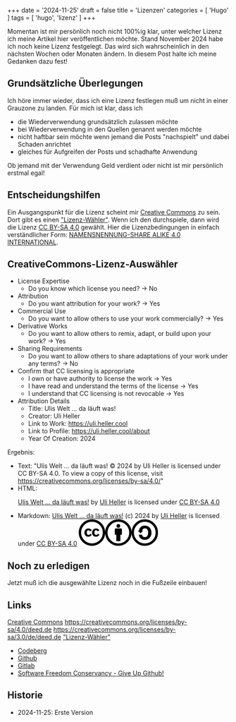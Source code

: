 +++
date = '2024-11-25'
draft = false
title = 'Lizenzen'
categories = [ 'Hugo' ]
tags = [ 'hugo', 'lizenz' ]
+++

<!--
Lizenzen
========
-->

Momentan ist mir persönlich noch nicht 100%ig klar,
unter welcher Lizenz ich meine Artikel hier veröffentlichen
möchte. Stand November 2024 habe ich noch keine Lizenz
festgelegt. Das wird sich wahrscheinlich in den
nächsten Wochen oder Monaten ändern. In diesem Post
halte ich meine Gedanken dazu fest!

<!--more-->

Grundsätzliche Überlegungen
---------------------------

Ich höre immer wieder, dass ich eine Lizenz festlegen
muß um nicht in einer Grauzone zu landen.
Für mich ist klar, dass ich

- die Wiederverwendung grundsätzlich zulassen möchte
- bei Wiederverwendung in den Quellen genannt werden möchte
- nicht haftbar sein möchte wenn jemand die Posts
  "nachspielt" und dabei Schaden anrichtet
- gleiches für Aufgreifen der Posts und schadhafte Anwendung

Ob jemand mit der Verwendung Geld verdient oder nicht
ist mir persönlich erstmal egal!

Entscheidungshilfen
-------------------

Ein Ausgangspunkt für die Lizenz scheint mir [Creative Commons](https://creativecommons.org) zu sein.
Dort gibt es einen ["Lizenz-Wähler"](https://chooser-beta.creativecommons.org/). Wenn ich den
durchspiele, dann wird die Lizenz [CC BY-SA 4.0](https://creativecommons.org/licenses/by-sa/4.0/)
gewählt. Hier die Lizenzbedingungen in einfach verständlicher Form:
[NAMENSNENNUNG-SHARE ALIKE 4.0 INTERNATIONAL](https://creativecommons.org/licenses/by-sa/4.0/deed.de).

CreativeCommons-Lizenz-Auswähler
--------------------------------

- License Expertise
  - Do you know which license you need? -> No
- Attribution
  - Do you want attribution for your work? -> Yes
- Commercial Use
  - Do you want to allow others to use your work commercially? -> Yes
- Derivative Works
  - Do you want to allow others to remix, adapt, or build upon your work? -> Yes
- Sharing Requirements
  - Do you want to allow others to share adaptations of your work under any terms? -> No
- Confirm that CC licensing is appropriate
  - I own or have authority to license the work -> Yes
  - I have read and understand the terms of the license -> Yes
  - I understand that CC licensing is not revocable -> Yes
- Attribution Details
  - Title: Ulis Welt ... da läuft was!
  - Creator: Uli Heller
  - Link to Work: https://uli.heller.cool
  - Link to Profile: https://uli.heller.cool/about
  - Year Of Creation: 2024

Ergebnis:

- Text: "Ulis Welt ... da läuft was! © 2024 by Uli Heller is licensed under CC BY-SA 4.0. To view a copy of this license, visit https://creativecommons.org/licenses/by-sa/4.0/"
- HTML: <p xmlns:cc="http://creativecommons.org/ns#" xmlns:dct="http://purl.org/dc/terms/"><a property="dct:title" rel="cc:attributionURL" href="https://uli.heller.cool">Ulis Welt ... da läuft was!</a> by <a rel="cc:attributionURL dct:creator" property="cc:attributionName" href="https://uli.heller.cool/about">Uli Heller</a> is licensed under <a href="https://creativecommons.org/licenses/by-sa/4.0/?ref=chooser-v1" target="_blank" rel="license noopener noreferrer" style="display:inline-block;">CC BY-SA 4.0<img style="height:22px!important;margin-left:3px;vertical-align:text-bottom;" src="https://mirrors.creativecommons.org/presskit/icons/cc.svg?ref=chooser-v1" alt=""><img style="height:22px!important;margin-left:3px;vertical-align:text-bottom;" src="https://mirrors.creativecommons.org/presskit/icons/by.svg?ref=chooser-v1" alt=""><img style="height:22px!important;margin-left:3px;vertical-align:text-bottom;" src="https://mirrors.creativecommons.org/presskit/icons/sa.svg?ref=chooser-v1" alt=""></a></p>
- Markdown: [Ulis Welt ... da läuft was!](https://uli.heller.cool) (c) 2024 by [Uli Heller](https://uli.heller.cool/about) is licensed under [CC BY-SA 4.0](https://creativecommons.org/licenses/by-sa/4.0/) ![logo](images/logo.svg?width=20em)![by](images/by.svg?width=20em)![sa](images/sa.svg?width=20em)

Noch zu erledigen
-----------------

Jetzt muß ich die ausgewählte Lizenz noch in
die Fußzeile einbauen!

Links
-----
 [Creative Commons](https://creativecommons.org/licenses/by-nc-nd/4.0/)
 https://creativecommons.org/licenses/by-sa/4.0/deed.de
 https://creativecommons.org/licenses/by-sa/3.0/de/deed.de
 ["Lizenz-Wähler"](https://chooser-beta.creativecommons.org/) 
- [Codeberg](https://codeberg.org)
- [Github](https://github.com)
- [Gitlab](https://gitlab.com)
- [Software Freedom Conservancy - Give Up Github!](https://sfconservancy.org/GiveUpGitHub/)

Historie
--------

- 2024-11-25: Erste Version
